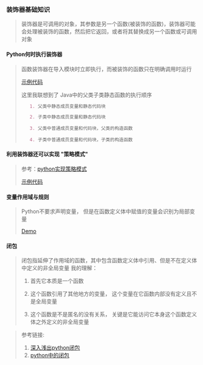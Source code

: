 ### 装饰器基础知识
>装饰器是可调用的对象，其参数是另一个函数(被装饰的函数)，装饰器可能会处理被装饰的函数，然后把它返回，或者将其替换成另一个函数或可调用对象<p>
#### Python何时执行装饰器
>函数装饰器在导入模块时立即执行，而被装饰的函数只在明确调用时运行<p>
[示例代码](decorator_execute_order.py)<p>
>这里我联想到了 Java中的父类子类静态函数的执行顺序<p>
>```markdown
>    1. 父类中静态成员变量和静态代码块
>
>    2. 子类中静态成员变量和静态代码块
>    
>    3. 父类中普通成员变量和代码块，父类的构造函数
>    
>    4. 子类中普通成员变量和代码块，子类的构造函数
>```  

#### 利用装饰器还可以实现 "策略模式"
> 参考：[python实现策略模式](https://www.jianshu.com/p/e535d23dab0e) <p>
> [示例代码](strategy_mode_with_decorator.py)  
   
#### 变量作用域与规则
>Python不要求声明变量， 但是在函数定义体中赋值的变量会识别为局部变量<p>
>[Demo](variable_scope_demo.py)

#### 闭包
>闭包指延伸了作用域的函数，其中包含函数定义体中引用、但是不在定义体中定义的非全局变量
我的理解：
>1. 首先它本质是一个函数<p>
>2. 这个函数引用了其他地方的变量， 这个变量在它函数内部没有定义且不是全局变量<p>
>3. 这个函数是不是匿名的没有关系， 关键是它能访问它本身这个函数定义体之外定义的非全局变量

>参考链接: <p>
>1. [深入浅出python闭包](https://zhuanlan.zhihu.com/p/22229197)
>2. [python中的闭包](https://www.the5fire.com/closure-in-python.html)

